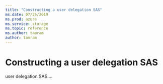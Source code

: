 ```yaml
---
title: "Constructing a user delegation SAS"
ms.date: 07/25/2019
ms.prod: azure
ms.service: storage
ms.topic: reference
ms.author: tamram
author: tamram
---
```


# Constructing a user delegation SAS

user delegation SAS....
